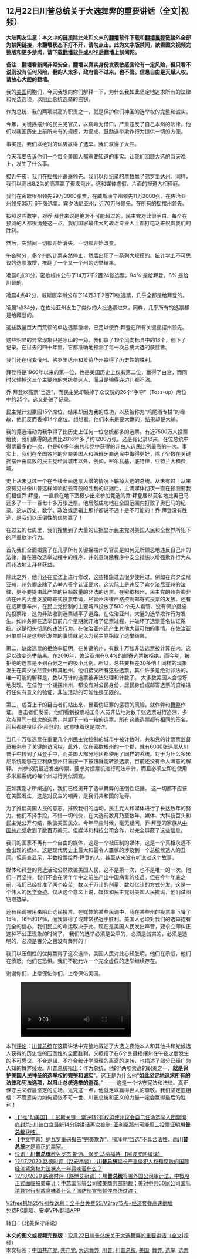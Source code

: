  <h2>12月22日川普总统关于大选舞弊的重要讲话（全文|视频）</h2> <p class="notice"><b>大陆网友注意：本文中的链接除此处和文末的<a href="https://github.com/bannedbook/fanqiang" >翻墙</a>软件下载和<a href="https://github.com/killgcd/justmysocks/blob/master/README.md">翻墙推荐</a>链接外全部为禁网链接，未翻墙状态下打不开，请勿点击。此为文字版禁闻，欲看图文视频完整版和更多禁闻，请下载<a href="https://github.com/bannedbook/fanqiang">翻墙软件或APP</a>后翻墙上禁闻网。</p><p>备注：翻墙看新闻非常安全，翻墙以真实身份发表敏感言论有一定风险，但只看不说则没有任何风险，翻的人太多，政府管不过来，也不管。信息自由是天赋人权，请放心大胆的翻墙。</b></p>  <div class="entry"> <p></p> <p>我的<a href="https://www.bannedbook.org/bnews/tag/%e7%be%8e%e5%9b%bd/" class="st_tag internal_tag" rel="tag" title="标签 美国 下的日志">美国</a>同胞们，今天我想向你们解释一下，为什么我如此坚定地追求所有的法律和宪法选项，以阻止总统<a href="https://www.bannedbook.org/bnews/tag/%e9%80%89%e4%b8%be/" class="st_tag internal_tag" rel="tag" title="标签 选举 下的日志">选举</a>的盗窃。</p> <p>作为总统，我的两项崇高的职责之一，就是保护你们神圣的选举权的完整和诚实。</p> <p>今年，关键摇摆州的民主党官员，以病毒为借口，严重违反了自己本州的法律。他们以我国历史上前所未有的规模，为促成、鼓励选举欺诈行为提供一切的方便。</p> <p>事实是，我们以绝对的优势赢得了选举。我们获得了大胜。</p> <p>今天我要告诉你们一个每个美国人都需要知道的事实。让我们回顾大选的当天晚上，发生了什么事。</p> <p>接近午夜，我们在摇摆州遥遥领先。我们以创纪录的票数赢了弗罗里达州。同样，我们以高出8.2%的高票赢了俄亥俄州。这和媒体虚假、片面的报道大相径庭。</p> <p>我们在密歇根州领先29万3000张票，在威斯康辛州领先11万2000张。在佐治亚州领先35万 6千张<a href="https://www.bannedbook.org/bnews/tag/%E9%80%89%E7%A5%A8/" class="st_tag internal_tag" rel="tag" title="标签 选票 下的日志">选票</a>。宾夕法尼亚州，近70万张领先。在所有的摇摆州领先。</p> <p>按照这些数字，对乔·拜登来说是绝对不可能超过的。民主党对此很明白。每个在预测的人都很清楚这一点。我们国家最伟大的政治专业人士都打电话来祝贺我们的胜利。</p>  <p>然后，突然间一切都开始消失。一切都开始改变。</p> <p>午夜时分，多个州的计票突然停止，然后出现了一系列大规模的、统计学上不可思议的选票激增，推翻了一个又一个州的选举结果。</p> <p>凌晨6点31分，密歇根州公布了14万7千2百24张选票。94% 是给拜登，6% 是给<a href="https://www.bannedbook.org/bnews/tag/%e5%b7%9d%e6%99%ae/" class="st_tag internal_tag" rel="tag" title="标签 川普 下的日志">川普</a>的。</p> <p>凌晨4点42分，威斯康辛州公布了14万3千2百79张选票，几乎全都是给拜登的。</p> <p>凌晨1点34分，在佐治亚州发生了类似的大批选票进来。同样，几乎所有的选票都是给拜登的。</p> <p>这些数量巨大而荒谬的单边选票激增，已足以使乔·拜登在所有关键摇摆州领先。</p> <p>这些明显的异常现象只是冰山的一角。我们赢了19个风向标县中的18个，创下了记录。在过去的四十年里，它都准确地预测了每一次总统大选的获胜者。</p> <p>我们还在俄亥俄州、佛罗里达州和爱荷华州赢得了历史性的胜利。</p> <p>拜登将是1960年以来的第一位，也是美国历史上仅有第二位，赢得了白宫，而同时又输掉这三个主要州的总统参选人，而且是输得连边儿都不沾。</p>  <p>乔·拜登以高票“当选”，而民主党却输掉了众议院的26个“争夺”（Toss-up）席位中的25个。这又是破了记录。</p> <p>民主党计划赢回15个席位，结果却因为我的成功，以及被称为“鸡尾酒专栏”的缘故，他们反而丢掉14个席位。想想看，他们本来是要大赢的，结果却是大输。</p> <p>我的竞选活动为我争得了比历史上任何一位总统都多的选票。有近7500万人投票给我，我们赢得的选票比2016年多了约1200万张。这是有记录以来，在位总统中得票最多的一次，也是60多年来共和党中获得的非白人选民比例最高的一次。事实上，我们在全国各地的非裔美国人和西班牙裔选民中做得更好，除了少数在关键摇摆州由腐败的民主党经营城市以外，例如，密尔瓦基，底特律，亚特兰大和费城。</p> <p>史上从未见过一个在全线全面选票大增的情况下输掉大选的总统。从未有过！从来没有见过像川普这样如响彻云霄般的胜利的证据后，主流媒体彻夜一直在预测要我们相信乔·拜登，一直躲在地下室极少出来参加竞选的乔·拜登居然莫名地比奥巴马还多了一干一百七十多万张选票。他居然成功地在全国范围内打败了奥巴马的纪录。这从历史、数学、政治或逻辑上那样都说不通！是不可能的！乔·拜登没有胜选，是我们以压倒性的优势赢了！</p> <p>在过去的七周里，我们搜集到了大量的证据显示民主党对美国人民和全世界所犯下的严重欺诈行为。</p> <p>首先我们全面揭露了在几乎所有关键摇摆州的官员是如何无所顾忌地违反自己州的法律，旨在篡改选举过程中的程序，并刻意消除程序中安全措施以增强欺诈行为从而非法地让拜登获益。</p> <p>除此之外，他们还在立法上进行修改，这些措施过去很少使用过。例如在宾夕法尼亚州，州务卿废除了选举人签字认证要求，这实际上是违反了宾夕法尼亚州的法律，更不要提由此产生的巨额数量的非法的选票。在密歇根州，民主党的州务卿非法在州内大量发放邮寄式投票申请，尽管州法律严格控制邮寄式投票的发放。还有在威斯康辛州，在民主党控制的主要城市投放了500 个无人看管、没有保护措施的投票箱，这为非法收割选票铺平了道路。在佐治亚州，大量的选举欺诈行为发生。如州务卿在选举日前几个星期就开始了记票过程，并破坏了选票签名认证系统。这是彻头彻尾的违法行为。在佐治亚州还产生其他大量可怕的事情。在佐治亚州单单只是这些所发生的事情就足以为民主党窃取了选举结果。</p> <p>第二，缺席选票的拒绝率证明，在关键的州，有数十万张非法选票被计算在内。这足以改变选举结果。在2016年，佐治亚州有6.4%的邮寄选票被拒绝，而今年，被拒绝的选票是不到百分之一的极小比例。所以，总共要相差30多倍！同样的现象发生在宾夕法尼亚州和其他州，他们接受所有这些选票，其中许多是绝对非法的。唯一可能的解释是，数以万计的选票被非法处理和计数了。 大多数美国人会惊讶地发现，在任何一个摇摆州州，都没有对公民身份、居民身份或邮寄选票的资格进行任何有意义的验证，非法活动的可能性是无限的。</p> <p>第三，成百上千的目击者们站出來，冒着伪证罪的惩罚的风险，就作弊和<a href="https://www.bannedbook.org/bnews/tag/%E8%88%9E%E5%BC%8A/" class="st_tag internal_tag" rel="tag" title="标签 舞弊 下的日志">舞弊</a>作证。 目击者们发誓，他们看到投票站工作人员非法地对数千张选票进行追溯，多次点算同一批次的选票，并卸下一箱一箱的选票。所有这些选票都有相同的签名，而且都是投给乔·拜登的。这意味着这是欺诈。</p>  <p>当几十万张选票在重要几个州民主党控制的城市中被计数时，共和党的计票票监督员被<span class='wp_keywordlink'><a href="https://www.bannedbook.org/forum2/topic21.html" title="《剥夺》 黄建民 著" target="_blank">剥夺</a></span>了关键的访问权。此外，仅在密歇根州的一个郡，就有6000张选票从川普手中转到了拜登手中，而美国大部分地区都使用了同样的系统。对于为什么多米尼系统能够在亚利桑那州只需按一下按钮就能转换选票，目前还没有令人满意的解释。 州参议院最近发出传票，要求对投票机进行司法审计，而且必须立即在使用多米尼系统的每个州进行类似调查。</p> <p>正如我刚才所阐述的，我们已经揭开了选举舞弊的压倒性证据。 这一切都不应该在美国发生，这是对民主的嘲弄，是我们共和国的耻辱。</p> <p>为了推翻美国人民的意志，摧毁我们的运动，民主党人和媒体进行了长达数年的努力。他们不择手段，不惜一切代价，在大选前数月乃至数年，媒体、大科技巨头和民主党公开勾结，欺骗美国民众。今年早些时候，毫无疑问，乔·拜登的家族从<span class='wp_keywordlink_affiliate'><a href="https://www.bannedbook.org/" title="中国" target="_blank">中国</a></span><a href="https://www.bannedbook.org/bnews/tag/%e5%85%b1%e4%ba%a7%e5%85%9a/" class="st_tag internal_tag" rel="tag" title="标签 共产党 下的日志">共产党</a>收到了数百万美元。但媒体和科技公司合作，以完全屏蔽了这些信息。</p> <p>我们的国家不再有一个自由的媒体，这是一个被压制的媒体，这是一个真相永远不会出现的媒体。这是现代历史上最大和最令人震惊的涉及到一个总统候选人的丑闻。但调查显示，半数投票给乔·拜登的人，甚至从来没有听说过这个故事。</p> <p>媒体和拜登的竞选活动公然欺骗美国人民，这不是第一次，也不是唯一的一次。他们一再坚持，我们不会在明年年中之前生产出中国病毒的疫苗。但在今年年底之前，我们已经批准了两个疫苗，数以千万计的剂量、数以亿计的方式分发。这是一个伟大的<span class='wp_keywordlink'><a href="https://www.bannedbook.org/forum3/topic18.html" title="《医学奇迹》" target="_blank">医学奇迹</a></span>。仅从这个意义上说，媒体和民主党对美国人民撒谎，他们试图窃取选举。</p> <p>还有民调被用来阻止选民投票。在媒体的某些民调中，我在某些州的投票率下降了15％，16％和17％，而我赢得了或非常接近于胜利。美国人必须对我们的选举抱有完全的信心，我们民主的命运取决于此。现在是美国人民发出声音，要求立即纠正这种不公正现象的时候了。 我们的选举必须是公平的，必须是诚实的，必须是透明的，必须是百分之百没有舞弊的！</p> <p>我们以压倒性的优势赢得了这次选举，美国人民对此心知肚明，他们在示威，他们在愤怒，他们在恐惧。我们不能允许一个完全虚假的选举继续存在。</p> <p></p> <p>谢谢你们，上帝保佑你们。上帝保佑美国。</p>  <figure><video controls="controls" src="https://nacr.info/WordPress/wp-content/uploads/2020/12/%E9%87%8D%E7%A3%85%EF%BC%81%E5%B7%9D%E6%99%AE%E7%B8%BD%E7%B5%B1%E5%86%8D%E6%AC%A1%E7%99%BC%E8%A1%A8%E6%9C%89%E9%97%9C%E5%A4%A7%E9%81%B8%E7%9A%84%E8%AC%9B%E8%A9%B1%EF%BC%88%E3%80%8A%E8%90%AC%E7%B6%AD%E8%BF%BD%E6%93%8A%E3%80%8B20201222%EF%BC%89.mp4" data-mce-fragment="1"></video></figure> <p>本刊<span class='wp_keywordlink_affiliate'><a href="https://www.bannedbook.org/bnews/comments/" title="新闻评论" target="_blank">评论</a></span>：<a href="https://www.bannedbook.org/bnews/tag/%E5%B7%9D%E6%99%AE%E6%80%BB%E7%BB%9F/" class="st_tag internal_tag" rel="tag" title="标签 川普总统 下的日志">川普总统</a>在这篇讲话中完整地叙述了大选之夜他本人和其他共和党候选人获得的历史性的压倒性的全面胜利，又概括了在6个关键摇摆州在午夜之后发生的不可思议、不合逻辑、不符合统计学原理的离奇的逆转，也描述了部分已经广为人知的舞弊线索。川普总统指出：作为总统，他的“两项崇高的职责之一，<strong>就是保护美国人民神圣的选举权的完整和诚实</strong>”。这正是为什么他“<strong>如此坚定地追求所有的法律和宪法选项，以阻止总统选举的盗窃</strong>。” —— 这是一个恪守宪法和法律、真正保守主义者最坚定的立场。光凭这一点，他就足以赢得世人的尊敬。我们坚定底相信：不管恶势力如何嚣张不可一世、川普总统和正义的力量一定会赢得最后的胜利！</p> <ul class='op-related-articles' title='相关阅读'> <li><a href='https://www.bannedbook.org/bnews/bannedvideo/20201224/1453978.html' target='_blank'>【“推”动美国】｜彭斯关键一票逆转?有权迫使州议会自己任命选举人团票彻底封杀; 川普白宫最新14分钟讲话再次被删; 亚利桑那州可能周三投票证明<b>川普总统</b>获胜。</a></li> <li><a href='https://www.bannedbook.org/bnews/bannedvideo/20201224/1453971.html' target='_blank'>【中文字幕】纳瓦罗重磅报告“完美欺诈”，揭拜登“当选”不具合法性，而<b>川普总统</b>才是真正的赢家。</a></li> <li><a href='https://www.bannedbook.org/bnews/cnnews/20201224/1453965.html' target='_blank'>快讯！<b>川普总统</b>赦免罗杰·斯通、保罗·马纳福特 【阿波罗网编译】</a></li> <li><a href='https://www.bannedbook.org/bnews/bannedvideo/20201223/1453682.html' target='_blank'>12/17/2020 路德时评（路安墨谈）：<b>川普总统</b>延长严重侵犯人权和腐败的国际经济紧急权力法状态一年意味着什么？</a></li> <li><a href='https://www.bannedbook.org/bnews/bannedvideo/20201219/1453611.html' target='_blank'>12/18/2020 路德时评（路博艾冠谈）：<b>川普总统</b>签署外国公司审计法，中概股正式面临被美审计；中芯国际等公司被美商务部制裁；美对中共60家公司国际清算银行制裁意味着什么？国防部宣布暂停总统过渡；</a></li> </ul> <p class="texttj"> <a href="https://www.bannedbook.org/forum23/topic22702.html" target="_blank">V2free机场25%引荐返利：全平台免费SS/V2ray节点+经济套餐高速翻墙</a><br/> <a href="https://github.com/bannedbook/fanqiang/wiki/%E7%A6%81%E9%97%BB%E7%BD%91%E5%AE%89%E5%8D%93%E7%BF%BB%E5%A2%99%E6%96%B0%E9%97%BBAPP" target="_blank">免费PC翻墙、安卓VPN翻墙APP</a></p><p>转自：《北美保守评论》</p><a name='sharetosocial'></a>       <div><b>本文的图文或视频完整版</b>：<a href='https://www.bannedbook.org/bnews/comments/20201224/1453979.html'>12月22日川普总统关于大选舞弊的重要讲话（全文|视频）</a></div>  </div><!--END ENTRY--> <div class="postfooter"> <div>本文标签：<a href="https://www.bannedbook.org/bnews/tag/%e4%b8%ad%e5%9b%bd%e5%85%b1%e4%ba%a7%e5%85%9a/" rel="tag">中国共产党</a>, <a href="https://www.bannedbook.org/bnews/tag/%e5%85%b1%e4%ba%a7%e5%85%9a/" rel="tag">共产党</a>, <a href="https://www.bannedbook.org/bnews/tag/%E5%A4%A7%E9%80%89%E8%88%9E%E5%BC%8A/" rel="tag">大选舞弊</a>, <a href="https://www.bannedbook.org/bnews/tag/%e5%b7%9d%e6%99%ae/" rel="tag">川普</a>, <a href="https://www.bannedbook.org/bnews/tag/%E5%B7%9D%E6%99%AE%E6%80%BB%E7%BB%9F/" rel="tag">川普总统</a>, <a href="https://www.bannedbook.org/bnews/tag/%e7%be%8e%e5%9b%bd/" rel="tag">美国</a>, <a href="https://www.bannedbook.org/bnews/tag/%E8%88%9E%E5%BC%8A/" rel="tag">舞弊</a>, <a href="https://www.bannedbook.org/bnews/tag/%e9%80%89%e4%b8%be/" rel="tag">选举</a>, <a href="https://www.bannedbook.org/bnews/tag/%E9%80%89%E7%A5%A8/" rel="tag">选票</a></div>  </div><!--END POSTFOOTER--> 